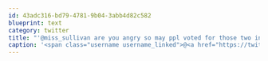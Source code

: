 ```yaml
---
id: 43adc316-bd79-4781-9b04-3abb4d82c582
blueprint: text
category: twitter
title: "'@miss_sullivan are you angry so may ppl voted for those two instead of others?"
caption: '<span class="username username_linked">@<a href="https://twitter.com/miss_sullivan" title="Meg Sullivan">miss_sullivan</a></span> are you angry so may ppl voted for those two instead of others?'
---
```

